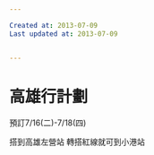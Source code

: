 ```yaml
---

Created at: 2013-07-09
Last updated at: 2013-07-09


---
```


# 高雄行計劃


預訂7/16(二)-7/18(四)

搭到高雄左營站
轉搭紅線就可到小港站

